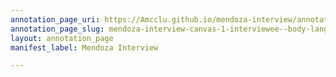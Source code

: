 ```yaml
---
annotation_page_uri: https://Amcclu.github.io/mendoza-interview/annotations/mendoza-interview-canvas-1-interviewee--body-language--eye-contact---forthcomingness--reminiscing-.json
annotation_page_slug: mendoza-interview-canvas-1-interviewee--body-language--eye-contact---forthcomingness--reminiscing-
layout: annotation_page
manifest_label: Mendoza Interview

---
```

